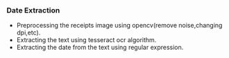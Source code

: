 ### Date Extraction 
* Preprocessing the receipts image using opencv(remove noise,changing dpi,etc).
* Extracting the text using tesseract ocr algorithm.
* Extracting the date from the text using regular expression.
